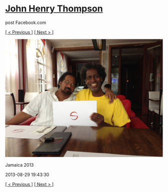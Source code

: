 # [John Henry Thompson](../README.md)
post Facebook.com

[[ < Previous ]](2013-08-29-55.md) [[ Next > ]](2013-08-29-57.md)

[![](../media/2013-08-29/Jamaica-2067.jpg)](../README.md)

Jamaica 2013

2013-08-29 19:43:30

[[ < Previous ]](2013-08-29-55.md) [[ Next > ]](2013-08-29-57.md)